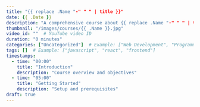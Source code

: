 ```yaml
---
title: "{{ replace .Name "-" " " | title }}"
date: {{ .Date }}
description: "A comprehensive course about {{ replace .Name "-" " " | title }}"
thumbnail: "/images/courses/{{ .Name }}.jpg"
video_id: ""  # YouTube video ID
duration: "0 minutes"
categories: ["Uncategorized"]  # Example: ["Web Development", "Programming"]
tags: []  # Example: ["javascript", "react", "frontend"]
timestamps:
  - time: "00:00"
    title: "Introduction"
    description: "Course overview and objectives"
  - time: "05:00"
    title: "Getting Started"
    description: "Setup and prerequisites"
draft: true
---
```


